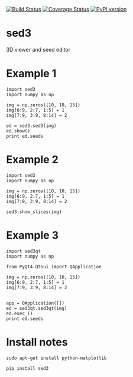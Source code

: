 [![Build Status](https://travis-ci.org/mjirik/sed3.svg?branch=master)](https://travis-ci.org/mjirik/sed3)
[![Coverage Status](https://coveralls.io/repos/mjirik/sed3/badge.svg)](https://coveralls.io/r/mjirik/sed3)
[![PyPI version](https://badge.fury.io/py/sed3.svg)](http://badge.fury.io/py/sed3)

sed3
====

3D viewer and seed editor

Example 1
=======

    import sed3
    import numpy as np

    img = np.zeros([10, 10, 15])
    img[6:9, 2:7, 1:5] = 1
    img[7:9, 3:9, 8:14] = 2

    ed = sed3.sed3(img)
    ed.show()
    print ed.seeds


Example 2
=======

    import sed3
    import numpy as np

    img = np.zeros([10, 10, 15])
    img[6:9, 2:7, 1:5] = 1
    img[7:9, 3:9, 8:14] = 2

    sed3.show_slices(img)

Example 3
=======

    import sed3qt
    import numpy as np

    from PyQt4.QtGui import QApplication

    img = np.zeros([10, 10, 15])
    img[6:9, 2:7, 1:5] = 1
    img[7:9, 3:9, 8:14] = 2


    app = QApplication([])
    ed = sed3qt.sed3qt(img)
    ed.exec_()
    print ed.seeds

Install notes 
=============

    sudo apt-get install python-matplotlib
    
    pip install sed3
